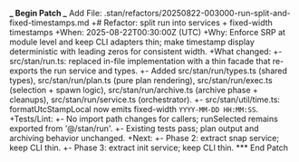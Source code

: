 **_ Begin Patch
_** Add File: .stan/refactors/20250822-003000-run-split-and-fixed-timestamps.md
+# Refactor: split run into services + fixed-width timestamps
+When: 2025-08-22T00:30:00Z (UTC)
+Why: Enforce SRP at module level and keep CLI adapters thin; make timestamp display deterministic with leading zeros for consistent width.
+What changed:
+- src/stan/run.ts: replaced in-file implementation with a thin facade that re-exports the run service and types.
+- Added src/stan/run/types.ts (shared types), src/stan/run/plan.ts (pure plan rendering), src/stan/run/exec.ts (selection + spawn logic), src/stan/run/archive.ts (archive phase + cleanups), src/stan/run/service.ts (orchestrator).
+- src/stan/util/time.ts: formatUtcStampLocal now emits fixed-width `YYYY-MM-DD HH:MM:SS`.
+Tests/Lint:
+- No import path changes for callers; runSelected remains exported from '@/stan/run'.
+- Existing tests pass; plan output and archiving behavior unchanged.
+Next:
+- Phase 2: extract snap service; keep CLI thin.
+- Phase 3: extract init service; keep CLI thin.
\*\*\* End Patch
